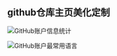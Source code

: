 ## github仓库主页美化定制

![GitHub账户信息统计](https://github-stats.ubrong.com/api?username=ubrong&show_icons=true&theme=tokyonight)

![GitHub账户最常用语言](https://github-stats.ubrong.com/api/top-langs/?username=ubrong&theme=tokyonight)

